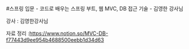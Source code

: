 #스프링 입문 - 코드로 배우는 스프링 부트, 웹 MVC, DB 접근 기술 - 김영한 강사님

강사 : 김영한강사님

자료 정리 :https://www.notion.so/MVC-DB-f77443d9ee954b4688500eebb1d34d63

